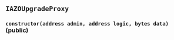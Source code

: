 ## `IAZOUpgradeProxy`






### `constructor(address admin, address logic, bytes data)` (public)






